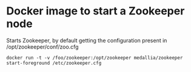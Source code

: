 # Docker image to start a Zookeeper node

Starts Zookeeper, by default getting the configuration present in /opt/zookeeper/conf/zoo.cfg

    docker run -t -v /foo/zookeeper:/opt/zookeeper medallia/zookeeper start-foreground /etc/zookeeper.cfg


